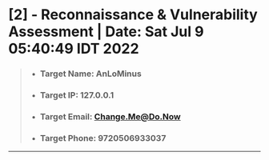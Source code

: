  
# [2] - Reconnaissance & Vulnerability Assessment | Date: Sat Jul  9 05:40:49 IDT 2022 
> - ### Target Name: AnLoMinus
> - ### Target IP: 127.0.0.1
> - ### Target Email: Change.Me@Do.Now
> - ### Target Phone: 9720506933037
 
---
 
 
